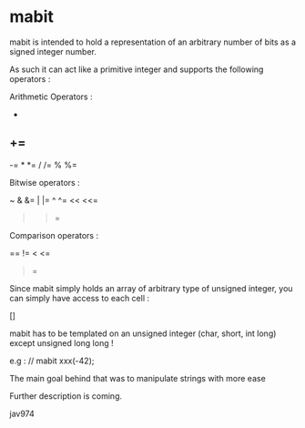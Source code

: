 mabit
=====

mabit is intended to hold a representation of an arbitrary number of bits as a signed integer number.

As such it can act like a primitive integer and supports the following operators :

Arithmetic Operators :

  +
  +=
  -
  -=
  *
  *=
  /
  /=
  %
  %=
  
Bitwise operators :

  ~
  &
  &=
  |
  |=
  ^
  ^=
  <<
  <<=
  >>
  >>=
  
Comparison operators :

  ==
  !=
  <
  <=
  >
  >=
  
Since mabit simply holds an array of arbitrary type of unsigned integer, you can simply have access to each cell :

  []
  

mabit has to be templated on an unsigned integer (char, short, int long) except unsigned long long !

e.g : 
  // mabit<unsigned char> xxx(-42);
  
The main goal behind that was to manipulate strings with more ease

Further description is coming.

jav974
